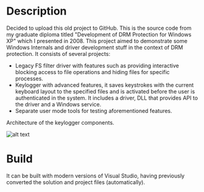 # Description
Decided to upload this old project to GitHub. This is the source code from my graduate diploma titled "Development of DRM Protection for Windows XP" which I presented in 2008. This project aimed to demonstrate some Windows Internals and driver development stuff in the context of DRM protection. It consists of several projects:
* Legacy FS filter driver with features such as providing interactive blocking access to file operations and hiding files for specific processes.
* Keylogger with advanced features, it saves keystrokes with the current keyboard layout to the specified files and is activated before the user is authenticated in the system. It includes a driver, DLL that provides API to the driver and a Windows service.
* Separate user mode tools for testing aforementioned features.

Architecture of the keylogger components.

![alt text](https://github.com/user-attachments/assets/924cfeb7-ba07-433e-9d2c-44d46fed423b)

# Build
It can be built with modern versions of Visual Studio, having previously converted the solution and project files (automatically).
